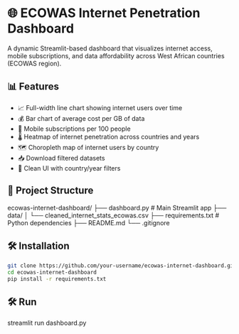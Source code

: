 # 🌐 ECOWAS Internet Penetration Dashboard

A dynamic Streamlit-based dashboard that visualizes internet access, mobile subscriptions, and data affordability across West African countries (ECOWAS region).
<!-- Replace or remove if you don't have a screenshot yet -->

## 📊 Features

- 📈 Full-width line chart showing internet users over time
- 💰 Bar chart of average cost per GB of data
- 📶 Mobile subscriptions per 100 people
- 🌡️ Heatmap of internet penetration across countries and years
- 🗺️ Choropleth map of internet users by country
- 📥 Download filtered datasets
- 🎨 Clean UI with country/year filters

## 📁 Project Structure

ecowas-internet-dashboard/
├── dashboard.py # Main Streamlit app
├── data/
│ └── cleaned_internet_stats_ecowas.csv
├── requirements.txt # Python dependencies
├── README.md
└── .gitignore

## 🛠️ Installation

```bash
git clone https://github.com/your-username/ecowas-internet-dashboard.git
cd ecowas-internet-dashboard
pip install -r requirements.txt

```

## 🛠️ Run
streamlit run dashboard.py
